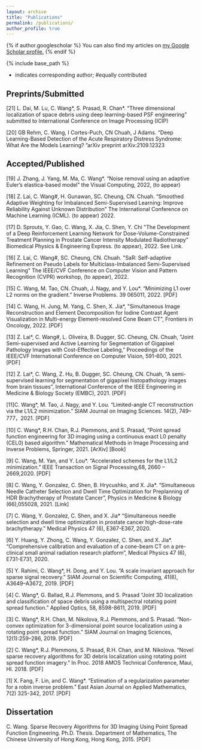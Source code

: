 ```yaml
---
layout: archive
title: "Publications"
permalink: /publications/
author_profile: true
---
```


{% if author.googlescholar %}
  You can also find my articles on <u><a href="{{https://scholar.google.com/citations?user=PBchRWYAAAAJ&hl=en}}">my Google Scholar profile</a>.</u>
{% endif %}

{% include base_path %}

 * indicates corresponding author; #equally contributed 

## Preprints/Submitted

[21]	L. Dai, M. Lu, C. Wang*, S. Prasad, R. Chan*. “Three dimensional localization of space debris using deep learning-based PSF engineering” submitted to International Conference on Image Processing (ICIP)

[20] GB Rehm, C. Wang, I Cortes-Puch, CN Chuah, J Adams. “Deep Learning-Based Detection of the Acute Respiratory Distress Syndrome: What Are the Models Learning? ”arXiv preprint arXiv:2109.12323



## Accepted/Published

[19] J. Zhang, J. Yang, M. Ma, C. Wang*. “Noise removal using an adaptive Euler’s elastica-based model” the Visual Computing, 2022, (to appear)

[18] Z. Lai, C. Wang#, H. Gunawan, SC. Cheung, CN. Chuah. “Smoothed Adaptive Weighting for Imbalanced Semi-Supervised Learning: Improve Reliability Against Unknown Distribution” The International Conference on Machine Learning (ICML). (to appear) 2022.

[17] D. Sprouts, Y. Gao, C. Wang, X. Jia, C. Shen, Y. Chi "The Development of a Deep Reinforcement Learning Network for Dose-Volume-Constrained Treatment Planning in Prostate Cancer Intensity Modulated Radiotherapy" Biomedical Physics & Engineering Express. (to appear), 2022. See Link.

[16] Z. Lai, C. Wang#, SC. Cheung, CN. Chuah. "SaR: Self-adaptive Refinement on Pseudo Labels for Multiclass-Imbalanced Semi-Supervised Learning" The IEEE/CVF Conference on Computer Vision and Pattern Recognition (CVPR) workshop, (to appear), 2022.

[15] C. Wang, M. Tao, CN. Chuah, J. Nagy, and Y. Lou*. “Minimizing L1 over L2 norms on the gradient.” Inverse Problems. 39 065011, 2022. [PDF]

[14] C. Wang, H. Jung, M. Yang, C. Shen, X. Jia*, "Simultaneous Image Reconstruction and Element Decomposition for Iodine Contrast Agent Visualization in Multi-energy Element-resolved Cone Beam CT",  Frontiers in Oncology, 2022. [PDF]

[13] Z. Lai*, C. Wang#, L. Oliveira, B. Dugger, SC. Cheung, CN. Chuah, "Joint Semi-supervised and Active Learning for Segmentation of Gigapixel Pathology Images with Cost-Effective Labeling,” Proceedings of the IEEE/CVF International Conference on Computer Vision, 591-600, 2021. [PDF]

[12] Z. Lai*, C. Wang, Z. Hu, B. Dugger, SC. Cheung, CN. Chuah, “A semi-supervised learning for segmentation of gigapixel histopathology images from brain tissues”,  International Conference of the IEEE Engineering in Medicine & Biology Society (EMBC), 2021. [PDF]

[11]C. Wang*, M. Tao, J. Nagy, and Y. Lou. “Limited-angle CT reconstruction via the L1/L2 minimization.” SIAM Journal on Imaging Sciences. 14(2), 749–777，2021. [PDF]

[10] C. Wang*, R.H. Chan, R.J. Plemmons, and S. Prasad, “Point spread function engineering for 3D imaging using a continuous exact L0 penalty (CEL0) based algorithm.” Mathematical Methods in Image Processing and Inverse Problems, Springer, 2021. [ArXiv] [Book]

[9] C. Wang, M. Yan, and Y. Lou*. “Accelerated schemes for the L1/L2 minimization.” IEEE Transaction on Signal Processing,68, 2660 – 2669,2020. [PDF]

[8] C. Wang, Y. Gonzalez, C. Shen, B. Hrycushko, and X. Jia*. “Simultaneous Needle Catheter Selection and Dwell Time Optimization for Preplanning of HDR Brachytherapy of Prostate Cancer”, Physics in Medicine & Biology (66),055028, 2021. [Link]

[7] C. Wang, Y. Gonzalez, C. Shen, and X. Jia* “Simultaneous needle selection and dwell time optimization in prostate cancer high-dose-rate brachytherapy.” Medical Physics 47 (6), E367-E367, 2020.

[6] Y. Huang, Y. Zhong, C. Wang, Y. Gonzalez, C. Shen, and X. Jia*. “Comprehensive calibration and evaluation of a cone-beam CT on a pre-clinical small animal radiation research platform”, Medical Physics 47 (6), E731-E731, 2020.

[5] Y. Rahimi, C. Wang*, H. Dong, and Y. Lou. “A scale invariant approach for sparse signal recovery.” SIAM Journal on Scientific Computing, 41(6), A3649–A3672, 2019. [PDF]

[4] C. Wang*, G. Ballad, R.J. Plemmons, and S. Prasad “Joint 3D localization and classification of space debris using a multispectral rotating point spread function.” Applied Optics, 58, 8598-8611, 2019. [PDF]

[3] C. Wang*, R.H. Chan, M. Nikolova, R.J. Plemmons, and S. Prasad. “Non-convex optimization for 3-dimensional point source localization using a rotating point spread function.” SIAM Journal on Imaging Sciences, 12(1):259–286, 2019. [PDF]

[2] C. Wang*, R.J. Plemmons, S. Prasad, R.H. Chan, and M. Nikolova. “Novel sparse recovery algorithms for 3D debris localization using rotating point spread function imagery.” In Proc. 2018 AMOS Technical Conference, Maui, HI. 2018. [PDF]

[1] X. Fang, F. Lin, and C. Wang*. “Estimation of a regularization parameter for a robin inverse problem.” East Asian Journal on Applied Mathematics, 7(2) 325-342, 2017. [PDF]



## Dissertation 

C. Wang. Sparse Recovery Algorithms for 3D Imaging Using Point Spread Function Engineering. Ph.D. Thesis. Department of Mathematics, The Chinese University of Hong Kong, Hong Kong, 2015. [PDF]
